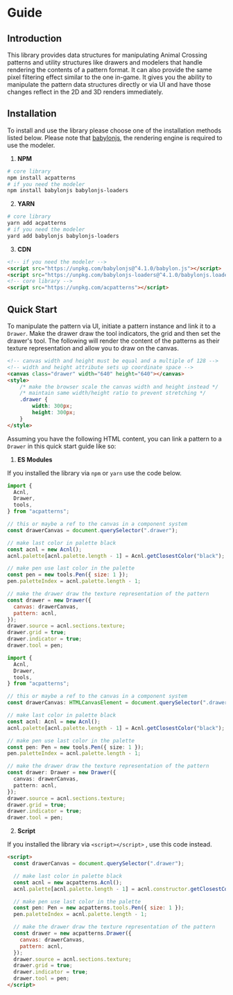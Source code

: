 # Guide


## Introduction

This library provides data structures for manipulating Animal Crossing
patterns and utility structures like drawers and modelers that handle
rendering the contents of a pattern format. It can also provide the same pixel
filtering effect similar to the one in-game. It gives you the ability to
manipulate the pattern data structures directly or via UI and have those
changes reflect in the 2D and 3D renders immediately.

 <GuideIntroduction />


## Installation

To install and use the library please choose one of the installation methods
listed below. Please note that [babylonjs](https://www.babylonjs.com/), the
rendering engine is required to use the modeler.

1. **NPM**

``` bash
# core library
npm install acpatterns
# if you need the modeler
npm install babylonjs babylonjs-loaders
```

2. **YARN**

``` bash
# core library
yarn add acpatterns
# if you need the modeler
yard add babylonjs babylonjs-loaders
```

3. **CDN**

<code-group>
<code-block title="unpkg">

``` html
<!-- if you need the modeler -->
<script src="https://unpkg.com/babylonjs@^4.1.0/babylon.js"></script>
<script src="https://unpkg.com/babylonjs-loaders@^4.1.0/babylonjs.loaders.min.js"></script>
<!-- core library -->
<script src="https://unpkg.com/acpatterns"></script>
```

</code-block>
</code-group>


## Quick Start

To manipulate the pattern via UI, initiate a pattern instance and link it to
a `Drawer`. Make the drawer draw the tool indicators, the grid and then set the
drawer's tool. The following will render the content of the patterns
as their texture representation and allow you to draw on the canvas.

<GuideQuickStart />

``` html
<!-- canvas width and height must be equal and a multiple of 128 -->
<!-- width and height attribute sets up coordinate space -->
<canvas class="drawer" width="640" height="640"></canvas>
<style>
    /* make the browser scale the canvas width and height instead */
    /* maintain same width/height ratio to prevent stretching */
    .drawer {
        width: 300px;
        height: 300px;
    }
</style>
```

Assuming you have the following HTML content, you can link a pattern to a
`Drawer` in this quick start guide like so:

1. **ES Modules**

If you installed the library via `npm` or `yarn` use the code below.

<code-group>
<code-block title="JavaScript">

``` js
import {
  Acnl,
  Drawer,
  tools,
} from "acpatterns";

// this or maybe a ref to the canvas in a component system
const drawerCanvas = document.querySelector(".drawer");

// make last color in palette black
const acnl = new Acnl();
acnl.palette[acnl.palette.length - 1] = Acnl.getClosestColor("black");

// make pen use last color in the palette
const pen = new tools.Pen({ size: 1 });
pen.paletteIndex = acnl.palette.length - 1;

// make the drawer draw the texture representation of the pattern
const drawer = new Drawer({
  canvas: drawerCanvas,
  pattern: acnl,
});
drawer.source = acnl.sections.texture;
drawer.grid = true;
drawer.indicator = true;
drawer.tool = pen;
```

</code-block>

<code-block title="TypeScript">

``` ts
import {
  Acnl,
  Drawer,
  tools,
} from "acpatterns"; 

// this or maybe a ref to the canvas in a component system
const drawerCanvas: HTMLCanvasElement = document.querySelector(".drawer");

// make last color in palette black
const acnl: Acnl = new Acnl();
acnl.palette[acnl.palette.length - 1] = Acnl.getClosestColor("black");

// make pen use last color in the palette
const pen: Pen = new tools.Pen({ size: 1 });
pen.paletteIndex = acnl.palette.length - 1;

// make the drawer draw the texture representation of the pattern
const drawer: Drawer = new Drawer({
  canvas: drawerCanvas,
  pattern: acnl,
});
drawer.source = acnl.sections.texture;
drawer.grid = true;
drawer.indicator = true;
drawer.tool = pen;
```

</code-block>
</code-group>

2. **Script**

If you installed the library via `<script></script>` , use this code instead.

``` html
<script>
  const drawerCanvas = document.querySelector(".drawer");

  // make last color in palette black
  const acnl = new acpatterns.Acnl();
  acnl.palette[acnl.palette.length - 1] = acnl.constructor.getClosestColor("black");

  // make pen use last color in the palette
  const pen: Pen = new acpatterns.tools.Pen({ size: 1 });
  pen.paletteIndex = acnl.palette.length - 1;

  // make the drawer draw the texture representation of the pattern
  const drawer = new acpatterns.Drawer({
    canvas: drawerCanvas,
    pattern: acnl,
  });
  drawer.source = acnl.sections.texture;
  drawer.grid = true;
  drawer.indicator = true;
  drawer.tool = pen;
</script>
```